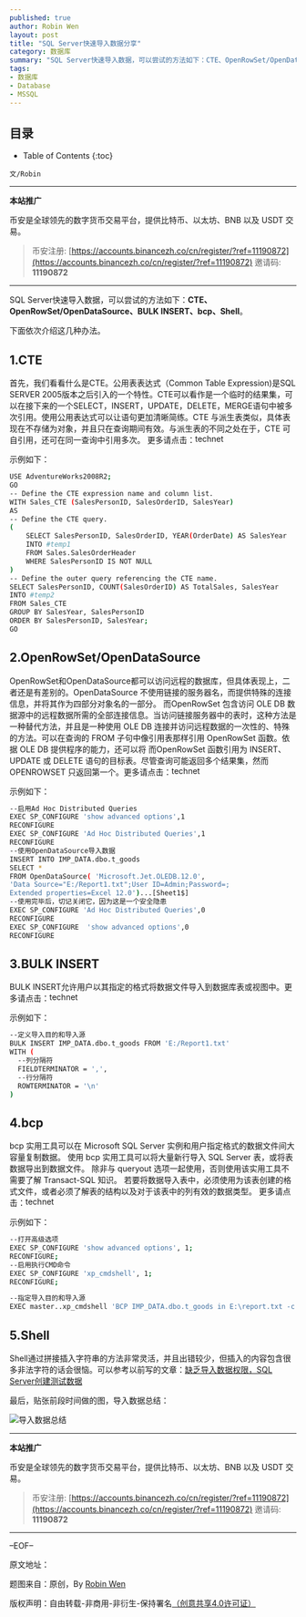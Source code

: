 ```yaml
---
published: true
author: Robin Wen
layout: post
title: "SQL Server快速导入数据分享"
category: 数据库
summary: "SQL Server快速导入数据，可以尝试的方法如下：CTE、OpenRowSet/OpenDataSource、BULK INSERT、bcp、Shell。"
tags:
- 数据库
- Database
- MSSQL
---
```


## 目录 ##

* Table of Contents
{:toc}

`文/Robin`

***

**本站推广**

币安是全球领先的数字货币交易平台，提供比特币、以太坊、BNB 以及 USDT 交易。

> 币安注册: [https://accounts.binancezh.co/cn/register/?ref=11190872](https://accounts.binancezh.co/cn/register/?ref=11190872)
> 邀请码: **11190872**

***

SQL Server快速导入数据，可以尝试的方法如下：**CTE、OpenRowSet/OpenDataSource、BULK INSERT、bcp、Shell**。

下面依次介绍这几种办法。

## 1.CTE ##

首先，我们看看什么是CTE。公用表表达式（Common Table Expression)是SQL SERVER 2005版本之后引入的一个特性。CTE可以看作是一个临时的结果集，可以在接下来的一个SELECT，INSERT，UPDATE，DELETE，MERGE语句中被多次引用。使用公用表达式可以让语句更加清晰简练。CTE 与派生表类似，具体表现在不存储为对象，并且只在查询期间有效。与派生表的不同之处在于，CTE 可自引用，还可在同一查询中引用多次。
更多请点击：<a href="http://technet.microsoft.com/zh-cn/library/ms190766(v=sql.105).aspx" target="_blank"><img src="https://cdn.dbarobin.com/5zY3SER.png" title="technet" height="16px" width="100px" border="0" alt="technet" /></a>


示例如下：

``` bash
USE AdventureWorks2008R2;
GO
-- Define the CTE expression name and column list.
WITH Sales_CTE (SalesPersonID, SalesOrderID, SalesYear)
AS
-- Define the CTE query.
(
    SELECT SalesPersonID, SalesOrderID, YEAR(OrderDate) AS SalesYear
    INTO #temp1
    FROM Sales.SalesOrderHeader
    WHERE SalesPersonID IS NOT NULL
)
-- Define the outer query referencing the CTE name.
SELECT SalesPersonID, COUNT(SalesOrderID) AS TotalSales, SalesYear
INTO #temp2
FROM Sales_CTE
GROUP BY SalesYear, SalesPersonID
ORDER BY SalesPersonID, SalesYear;
GO
```

## 2.OpenRowSet/OpenDataSource ##

OpenRowSet和OpenDataSource都可以访问远程的数据库，但具体表现上，二者还是有差别的。OpenDataSource 不使用链接的服务器名，而提供特殊的连接信息，并将其作为四部分对象名的一部分。 而OpenRowSet 包含访问 OLE DB 数据源中的远程数据所需的全部连接信息。当访问链接服务器中的表时，这种方法是一种替代方法，并且是一种使用 OLE DB 连接并访问远程数据的一次性的、特殊的方法。可以在查询的 FROM 子句中像引用表那样引用 OpenRowSet 函数。依据 OLE DB 提供程序的能力，还可以将 而OpenRowSet 函数引用为 INSERT、UPDATE 或 DELETE 语句的目标表。尽管查询可能返回多个结果集，然而OPENROWSET 只返回第一个。更多请点击：<a href="http://technet.microsoft.com/en-us/library/ms179856.aspx" target="_blank"><img src="https://cdn.dbarobin.com/5zY3SER.png" title="technet" height="16px" width="100px" border="0" alt="technet" /></a>


示例如下：

``` bash
--启用Ad Hoc Distributed Queries
EXEC SP_CONFIGURE 'show advanced options',1
RECONFIGURE
EXEC SP_CONFIGURE 'Ad Hoc Distributed Queries',1
RECONFIGURE
--使用OpenDataSource导入数据
INSERT INTO IMP_DATA.dbo.t_goods
SELECT *
FROM OpenDataSource( 'Microsoft.Jet.OLEDB.12.0',
'Data Source="E:/Report1.txt";User ID=Admin;Password=;
Extended properties=Excel 12.0')...[Sheet1$]
--使用完毕后，切记关闭它，因为这是一个安全隐患
EXEC SP_CONFIGURE 'Ad Hoc Distributed Queries',0
RECONFIGURE
EXEC SP_CONFIGURE  'show advanced options',0
RECONFIGURE
```

## 3.BULK INSERT ##

BULK INSERT允许用户以其指定的格式将数据文件导入到数据库表或视图中。更多请点击：<a href="http://msdn.microsoft.com/zh-cn/library/ms188365.aspx" target="_blank"><img src="https://cdn.dbarobin.com/5zY3SER.png" title="technet" height="16px" width="100px" border="0" alt="technet" /></a>

示例如下：

``` bash
--定义导入目的和导入源
BULK INSERT IMP_DATA.dbo.t_goods FROM 'E:/Report1.txt'
WITH (
  --列分隔符
  FIELDTERMINATOR = ',',
  --行分隔符
  ROWTERMINATOR = '\n'
)
```

## 4.bcp ##

bcp 实用工具可以在 Microsoft SQL Server 实例和用户指定格式的数据文件间大容量复制数据。 使用 bcp 实用工具可以将大量新行导入 SQL Server 表，或将表数据导出到数据文件。 除非与 queryout 选项一起使用，否则使用该实用工具不需要了解 Transact-SQL 知识。 若要将数据导入表中，必须使用为该表创建的格式文件，或者必须了解表的结构以及对于该表中的列有效的数据类型。
更多请点击：<a href="http://msdn.microsoft.com/zh-cn/library/ms162802.aspx" target="_blank"><img src="https://cdn.dbarobin.com/5zY3SER.png" title="technet" height="16px" width="100px" border="0" alt="technet" /></a>

示例如下：

``` bash
--打开高级选项
EXEC SP_CONFIGURE 'show advanced options', 1;
RECONFIGURE;
--启用执行CMD命令
EXEC SP_CONFIGURE 'xp_cmdshell', 1;
RECONFIGURE;

--指定导入目的和导入源
EXEC master..xp_cmdshell 'BCP IMP_DATA.dbo.t_goods in E:\report.txt -c -T'
```

## 5.Shell ##

Shell通过拼接插入字符串的方法非常灵活，并且出错较少，但插入的内容包含很多非法字符的话会很恼。可以参考以前写的文章：<a href="https://dbarobin.com/2014/03/15/create-test-data-in-mssql-without-import-privilege/" target="_blank">缺乏导入数据权限，SQL Server创建测试数据</a>

最后，贴张前段时间做的图，导入数据总结：

![导入数据总结](https://cdn.dbarobin.com/UK4yGEJ.jpg)

***

**本站推广**

币安是全球领先的数字货币交易平台，提供比特币、以太坊、BNB 以及 USDT 交易。

> 币安注册: [https://accounts.binancezh.co/cn/register/?ref=11190872](https://accounts.binancezh.co/cn/register/?ref=11190872)
> 邀请码: **11190872**

***

–EOF–

原文地址：<a href="" target="_blank"><img src="https://cdn.dbarobin.com/BROigUO.jpg" title="" height="16px" width="16px" border="0" alt="" /></a>

题图来自：原创，By <a href="https://dbarobin.com/" target="_blank">Robin Wen</a>

版权声明：自由转载-非商用-非衍生-保持署名<a href="http://creativecommons.org/licenses/by-nc-nd/4.0/deed.zh" target="_blank">（创意共享4.0许可证）</a>
